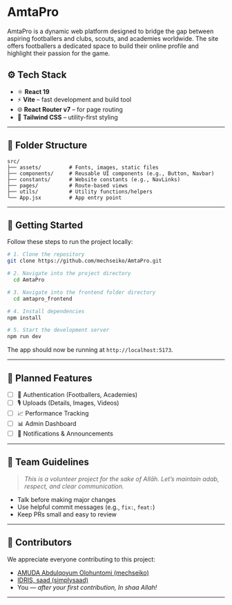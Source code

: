 # AmtaPro
AmtaPro is a dynamic web platform designed to bridge the gap between aspiring footballers and clubs, scouts, and academies worldwide. The site offers footballers a dedicated space to build their online profile and highlight their passion for the game.

## ⚙️ Tech Stack

- ⚛️ **React 19**
- ⚡ **Vite** – fast development and build tool
- 🌐 **React Router v7** – for page routing
- 🎨 **Tailwind CSS** – utility-first styling

---

## 📁 Folder Structure

```
src/
├── assets/         # Fonts, images, static files
├── components/     # Reusable UI components (e.g., Button, Navbar)
├── constants/      # Website constants (e.g., NavLinks)
├── pages/          # Route-based views
├── utils/          # Utility functions/helpers
└── App.jsx         # App entry point
```

---

## 🚀 Getting Started

Follow these steps to run the project locally:

```bash
# 1. Clone the repository
git clone https://github.com/mechseiko/AmtaPro.git

# 2. Navigate into the project directory
  cd AmtaPro

# 3. Navigate into the frontend folder directory
  cd amtapro_frontend

# 4. Install dependencies
npm install

# 5. Start the development server
npm run dev
```

The app should now be running at `http://localhost:5173`.

---

## 📌 Planned Features

- [ ] 🔐 Authentication (Footballers, Academies)
- [ ] 🎙️ Uploads (Details, Images, Videos)
- [ ] 📈 Performance Tracking
- [ ] 📊 Admin Dashboard
- [ ] 🔔 Notifications & Announcements

---

## 🤝 Team Guidelines

> _This is a volunteer project for the sake of Allāh. Let’s maintain adab, respect, and clear communication._

- Talk before making major changes
- Use helpful commit messages (e.g., `fix:`, `feat:`)
- Keep PRs small and easy to review

---

## 👥 Contributors

We appreciate everyone contributing to this project:

- [AMUDA Abdulqoyum Olohuntomi (mechseiko)](https://github.com/mechseiko)
- [IDRIS, saad (simplysaad)](https://github.com/simplysaad)
- You — *after your first contribution, In shaa Allah!*

---
